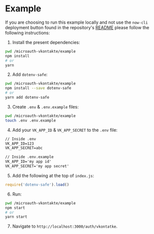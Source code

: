 # Example

If you are choosing to run this example locally and not use the `now-cli` deployment button found in the repository's [README](https://github.com/rockchalkwushock/microauth-vkontakte#running-the-example) please follow the following instructions:

1. Install the present dependencies:

```sh
pwd /microauth-vkontakte/example
npm install
# or
yarn
```

2. Add `dotenv-safe`:

```sh
pwd /microauth-vkontakte/example
npm install --save dotenv-safe
# or
yarn add dotenv-safe
```

3. Create `.env` & `.env.example` files:

```sh
pwd /microauth-vkontakte/example
touch .env .env.example
```

4. Add your `VK_APP_ID` & `VK_APP_SECRET` to the `.env` file:

```txt
// Inside .env
VK_APP_ID=123
VK_APP_SECRET=abc
```

```txt
// Inside .env.example
VK_APP_ID='my app id'
VK_APP_SECRET='my app secret'
```

5. Add the following at the top of `index.js`:

```js
require('dotenv-safe').load()
```

6. Run:

```sh
pwd /microauth-vkontakte/example
npm start
# or
yarn start
```

7. Navigate to `http://localhost:3000/auth/vkontatke`.
